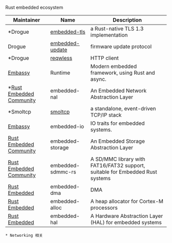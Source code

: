 
Rust embedded ecosystem

|  Maintainer   | Name  |  Description   | 
|  ----  | ----  |  ----  | 
| *Drogue  | [embedded-tls](https://github.com/drogue-iot/embedded-tls) |  a Rust-native TLS 1.3 implementation | 
| Drogue  | [embedded-update](https://github.com/drogue-iot/embedded-update) | firmware update protocol  | 
| *Drogue  | [reqwless](https://github.com/drogue-iot/reqwless) |  HTTP client | 
| [Embassy](https://github.com/embassy-rs)  | Runtime | Modern embedded framework, using Rust and async.  |  
| *[Rust Embedded Community](https://github.com/rust-embedded-community)  | embedded-nal | An Embedded Network Abstraction Layer | 
| *Smoltcp  | [smoltcp](https://github.com/smoltcp-rs/smoltcp) | a standalone, event-driven TCP/IP stack | 
| [Embassy](https://github.com/embassy-rs)  | embedded-io | IO traits for embedded systems.  |  
| [Rust Embedded Community](https://github.com/rust-embedded-community)    | embedded-storage | An Embedded Storage Abstraction Layer | 
| [Rust Embedded Community](https://github.com/rust-embedded-community)   | embedded-sdmmc-rs | A SD/MMC library with FAT16/FAT32 support, suitable for Embedded Rust systems | 
| [Rust Embedded](https://github.com/rust-embedded)  | embedded-dma | DMA  | 
| [Rust Embedded](https://github.com/rust-embedded)  | embedded-alloc |  A heap allocator for Cortex-M processors | 
| [Rust Embedded](https://github.com/rust-embedded)  | embedded-hal | A Hardware Abstraction Layer (HAL) for embedded systems  |  

`* Networking 相关`


